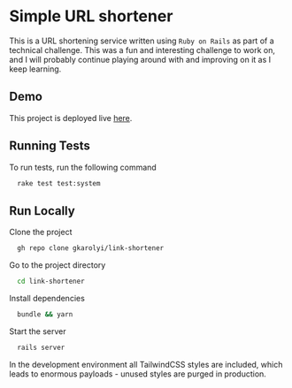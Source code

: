 # Simple URL shortener

This is a URL shortening service written using `Ruby on Rails` as part of a technical challenge.
This was a fun and interesting challenge to work on, and I will probably continue playing around
with and improving on it as I keep learning.

## Demo

This project is deployed live [here](https://gkarolyi-link-shortener.herokuapp.com/).

## Running Tests

To run tests, run the following command

```bash
  rake test test:system
```

## Run Locally

Clone the project

```bash
  gh repo clone gkarolyi/link-shortener
```

Go to the project directory

```bash
  cd link-shortener
```

Install dependencies

```bash
  bundle && yarn
```

Start the server

```bash
  rails server
```

In the development environment all TailwindCSS styles
are included, which leads to enormous payloads -
unused styles are purged in production.
